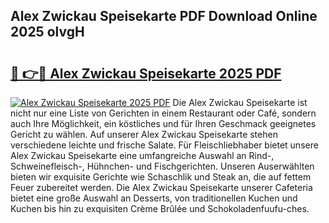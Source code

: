 ## Alex Zwickau Speisekarte PDF Download Online 2025 olvgH

# <h2><a href="http://gc8vdw3.nevu.top/?p=Alex+Zwickau+Speisekarte">🔗 👉🔴 Alex Zwickau Speisekarte 2025 PDF</a></h2>

[![Alex Zwickau Speisekarte 2025 PDF](https://i.imgur.com/dBaPXMq.png)](http://gc8vdw3.nevu.top/?p=Alex+Zwickau+Speisekarte)
Die Alex Zwickau Speisekarte ist nicht nur eine Liste von Gerichten in einem Restaurant oder Café, sondern auch Ihre Möglichkeit, ein köstliches und für Ihren Geschmack geeignetes Gericht zu wählen. Auf unserer Alex Zwickau Speisekarte stehen verschiedene leichte und frische Salate. Für Fleischliebhaber bietet unsere Alex Zwickau Speisekarte eine umfangreiche Auswahl an Rind-, Schweinefleisch-, Hühnchen- und Fischgerichten. Unseren Auserwählten bieten wir exquisite Gerichte wie Schaschlik und Steak an, die auf fettem Feuer zubereitet werden. Die Alex Zwickau Speisekarte unserer Cafeteria bietet eine große Auswahl an Desserts, von traditionellen Kuchen und Kuchen bis hin zu exquisiten Crème Brûlée und Schokoladenfuufu-ches.
